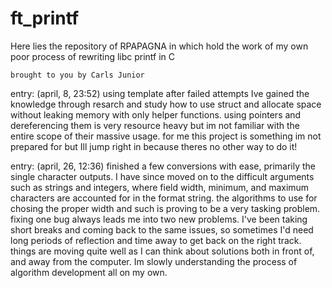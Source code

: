 # ft_printf
Here lies the repository of RPAPAGNA in which hold the work of my own
poor process of rewriting libc printf in C

`brought to you by Carls Junior`

entry: (april, 8, 23:52)
using template after failed attempts Ive gained the knowledge through
resarch and study how to use struct and allocate space without leaking
memory with only helper functions.
using pointers and dereferencing them is very resource heavy but im not
familiar with the entire scope of their massive usage.
for me this project is something im not prepared for but Ill jump right
in because theres no other way to do it!

entry: (april, 26, 12:36)
finished a few conversions with ease, primarily the single character
outputs. I have since moved on to the difficult arguments such as strings
and integers, where field width, minimum, and maximum characters are
accounted for in the format string. the algorithms to use for chosing the
proper width and such is proving to be a very tasking problem. fixing one
bug always leads me into two new problems. I've been taking short breaks
and coming back to the same issues, so sometimes I'd need long periods of
reflection and time away to get back on the right track. things are moving
quite well as I can think about solutions both in front of, and away from
the computer. Im slowly understanding the process of algorithm development
all on my own.
